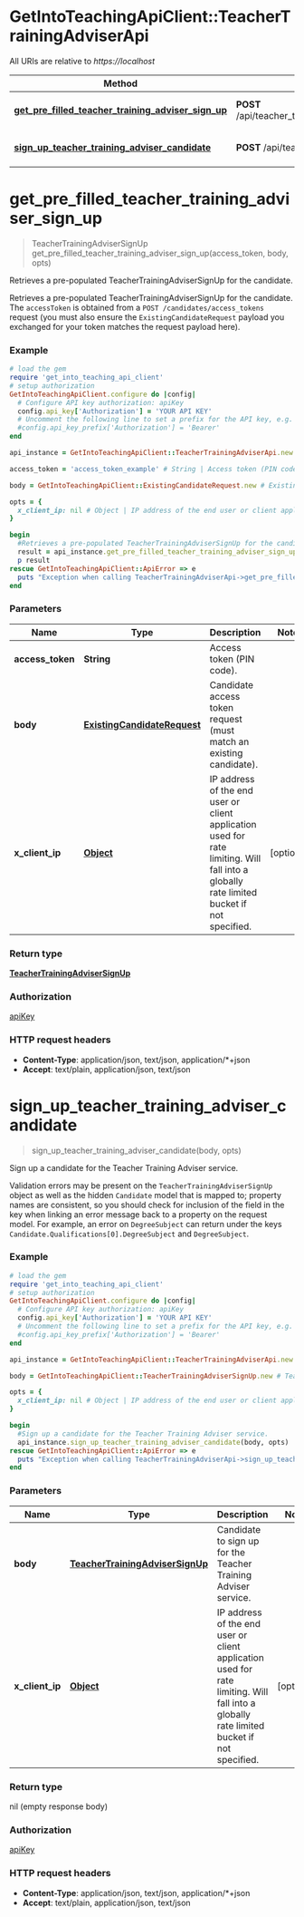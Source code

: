 # GetIntoTeachingApiClient::TeacherTrainingAdviserApi

All URIs are relative to *https://localhost*

Method | HTTP request | Description
------------- | ------------- | -------------
[**get_pre_filled_teacher_training_adviser_sign_up**](TeacherTrainingAdviserApi.md#get_pre_filled_teacher_training_adviser_sign_up) | **POST** /api/teacher_training_adviser/candidates/{accessToken} | Retrieves a pre-populated TeacherTrainingAdviserSignUp for the candidate.
[**sign_up_teacher_training_adviser_candidate**](TeacherTrainingAdviserApi.md#sign_up_teacher_training_adviser_candidate) | **POST** /api/teacher_training_adviser/candidates | Sign up a candidate for the Teacher Training Adviser service.


# **get_pre_filled_teacher_training_adviser_sign_up**
> TeacherTrainingAdviserSignUp get_pre_filled_teacher_training_adviser_sign_up(access_token, body, opts)

Retrieves a pre-populated TeacherTrainingAdviserSignUp for the candidate.

  Retrieves a pre-populated TeacherTrainingAdviserSignUp for the candidate. The `accessToken` is obtained from a   `POST /candidates/access_tokens` request (you must also ensure the `ExistingCandidateRequest` payload you   exchanged for your token matches the request payload here).

### Example
```ruby
# load the gem
require 'get_into_teaching_api_client'
# setup authorization
GetIntoTeachingApiClient.configure do |config|
  # Configure API key authorization: apiKey
  config.api_key['Authorization'] = 'YOUR API KEY'
  # Uncomment the following line to set a prefix for the API key, e.g. 'Bearer' (defaults to nil)
  #config.api_key_prefix['Authorization'] = 'Bearer'
end

api_instance = GetIntoTeachingApiClient::TeacherTrainingAdviserApi.new

access_token = 'access_token_example' # String | Access token (PIN code).

body = GetIntoTeachingApiClient::ExistingCandidateRequest.new # ExistingCandidateRequest | Candidate access token request (must match an existing candidate).

opts = { 
  x_client_ip: nil # Object | IP address of the end user or client application used for rate limiting. Will fall into a globally rate limited bucket if not specified.
}

begin
  #Retrieves a pre-populated TeacherTrainingAdviserSignUp for the candidate.
  result = api_instance.get_pre_filled_teacher_training_adviser_sign_up(access_token, body, opts)
  p result
rescue GetIntoTeachingApiClient::ApiError => e
  puts "Exception when calling TeacherTrainingAdviserApi->get_pre_filled_teacher_training_adviser_sign_up: #{e}"
end
```

### Parameters

Name | Type | Description  | Notes
------------- | ------------- | ------------- | -------------
 **access_token** | **String**| Access token (PIN code). | 
 **body** | [**ExistingCandidateRequest**](ExistingCandidateRequest.md)| Candidate access token request (must match an existing candidate). | 
 **x_client_ip** | [**Object**](.md)| IP address of the end user or client application used for rate limiting. Will fall into a globally rate limited bucket if not specified. | [optional] 

### Return type

[**TeacherTrainingAdviserSignUp**](TeacherTrainingAdviserSignUp.md)

### Authorization

[apiKey](../README.md#apiKey)

### HTTP request headers

 - **Content-Type**: application/json, text/json, application/*+json
 - **Accept**: text/plain, application/json, text/json



# **sign_up_teacher_training_adviser_candidate**
> sign_up_teacher_training_adviser_candidate(body, opts)

Sign up a candidate for the Teacher Training Adviser service.

Validation errors may be present on the `TeacherTrainingAdviserSignUp` object as well as the hidden `Candidate` model that is mapped to; property names are consistent, so you should check for inclusion of the field in the key when linking an error message back to a property on the request model. For example, an error on `DegreeSubject` can return under the keys `Candidate.Qualifications[0].DegreeSubject` and `DegreeSubject`.

### Example
```ruby
# load the gem
require 'get_into_teaching_api_client'
# setup authorization
GetIntoTeachingApiClient.configure do |config|
  # Configure API key authorization: apiKey
  config.api_key['Authorization'] = 'YOUR API KEY'
  # Uncomment the following line to set a prefix for the API key, e.g. 'Bearer' (defaults to nil)
  #config.api_key_prefix['Authorization'] = 'Bearer'
end

api_instance = GetIntoTeachingApiClient::TeacherTrainingAdviserApi.new

body = GetIntoTeachingApiClient::TeacherTrainingAdviserSignUp.new # TeacherTrainingAdviserSignUp | Candidate to sign up for the Teacher Training Adviser service.

opts = { 
  x_client_ip: nil # Object | IP address of the end user or client application used for rate limiting. Will fall into a globally rate limited bucket if not specified.
}

begin
  #Sign up a candidate for the Teacher Training Adviser service.
  api_instance.sign_up_teacher_training_adviser_candidate(body, opts)
rescue GetIntoTeachingApiClient::ApiError => e
  puts "Exception when calling TeacherTrainingAdviserApi->sign_up_teacher_training_adviser_candidate: #{e}"
end
```

### Parameters

Name | Type | Description  | Notes
------------- | ------------- | ------------- | -------------
 **body** | [**TeacherTrainingAdviserSignUp**](TeacherTrainingAdviserSignUp.md)| Candidate to sign up for the Teacher Training Adviser service. | 
 **x_client_ip** | [**Object**](.md)| IP address of the end user or client application used for rate limiting. Will fall into a globally rate limited bucket if not specified. | [optional] 

### Return type

nil (empty response body)

### Authorization

[apiKey](../README.md#apiKey)

### HTTP request headers

 - **Content-Type**: application/json, text/json, application/*+json
 - **Accept**: text/plain, application/json, text/json



